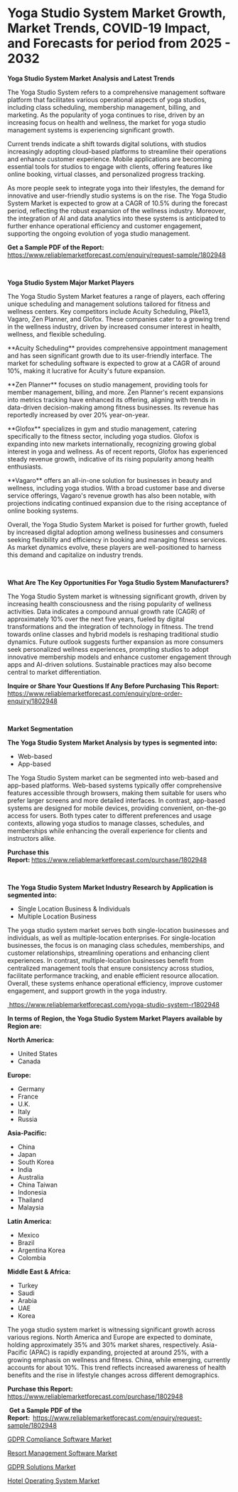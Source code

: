 <p><h1>Yoga Studio System Market Growth, Market Trends, COVID-19 Impact, and Forecasts for period from 2025 - 2032</h1></p><p><strong>Yoga Studio System Market Analysis and Latest Trends</strong></p>
<p><p>The Yoga Studio System refers to a comprehensive management software platform that facilitates various operational aspects of yoga studios, including class scheduling, membership management, billing, and marketing. As the popularity of yoga continues to rise, driven by an increasing focus on health and wellness, the market for yoga studio management systems is experiencing significant growth. </p><p>Current trends indicate a shift towards digital solutions, with studios increasingly adopting cloud-based platforms to streamline their operations and enhance customer experience. Mobile applications are becoming essential tools for studios to engage with clients, offering features like online booking, virtual classes, and personalized progress tracking. </p><p>As more people seek to integrate yoga into their lifestyles, the demand for innovative and user-friendly studio systems is on the rise. The Yoga Studio System Market is expected to grow at a CAGR of 10.5% during the forecast period, reflecting the robust expansion of the wellness industry. Moreover, the integration of AI and data analytics into these systems is anticipated to further enhance operational efficiency and customer engagement, supporting the ongoing evolution of yoga studio management.</p></p>
<p><strong>Get a Sample PDF of the Report:&nbsp;</strong> <a href="https://www.reliablemarketforecast.com/enquiry/request-sample/1802948?utm_campaign=1102&utm_medium=2&utm_source=Github&utm_content=ia&utm_term=10032025&utm_id=yoga-studio-system">https://www.reliablemarketforecast.com/enquiry/request-sample/1802948</a></p>
<p>&nbsp;</p>
<p><strong>Yoga Studio System Major Market Players</strong></p>
<p><p>The Yoga Studio System Market features a range of players, each offering unique scheduling and management solutions tailored for fitness and wellness centers. Key competitors include Acuity Scheduling, Pike13, Vagaro, Zen Planner, and Glofox. These companies cater to a growing trend in the wellness industry, driven by increased consumer interest in health, wellness, and flexible scheduling.</p><p>**Acuity Scheduling** provides comprehensive appointment management and has seen significant growth due to its user-friendly interface. The market for scheduling software is expected to grow at a CAGR of around 10%, making it lucrative for Acuity's future expansion.</p><p>**Zen Planner** focuses on studio management, providing tools for member management, billing, and more. Zen Planner's recent expansions into metrics tracking have enhanced its offering, aligning with trends in data-driven decision-making among fitness businesses. Its revenue has reportedly increased by over 20% year-on-year.</p><p>**Glofox** specializes in gym and studio management, catering specifically to the fitness sector, including yoga studios. Glofox is expanding into new markets internationally, recognizing growing global interest in yoga and wellness. As of recent reports, Glofox has experienced steady revenue growth, indicative of its rising popularity among health enthusiasts.</p><p>**Vagaro** offers an all-in-one solution for businesses in beauty and wellness, including yoga studios. With a broad customer base and diverse service offerings, Vagaro's revenue growth has also been notable, with projections indicating continued expansion due to the rising acceptance of online booking systems.</p><p>Overall, the Yoga Studio System Market is poised for further growth, fueled by increased digital adoption among wellness businesses and consumers seeking flexibility and efficiency in booking and managing fitness services. As market dynamics evolve, these players are well-positioned to harness this demand and capitalize on industry trends.</p></p>
<p>&nbsp;</p>
<p><strong>What Are The Key Opportunities For Yoga Studio System Manufacturers?</strong></p>
<p><p>The Yoga Studio System market is witnessing significant growth, driven by increasing health consciousness and the rising popularity of wellness activities. Data indicates a compound annual growth rate (CAGR) of approximately 10% over the next five years, fueled by digital transformations and the integration of technology in fitness. The trend towards online classes and hybrid models is reshaping traditional studio dynamics. Future outlook suggests further expansion as more consumers seek personalized wellness experiences, prompting studios to adopt innovative membership models and enhance customer engagement through apps and AI-driven solutions. Sustainable practices may also become central to market differentiation.</p></p>
<p><strong>Inquire or Share Your Questions If Any Before Purchasing This Report:</strong> <a href="https://www.reliablemarketforecast.com/enquiry/pre-order-enquiry/1802948?utm_campaign=1102&utm_medium=2&utm_source=Github&utm_content=ia&utm_term=10032025&utm_id=yoga-studio-system">https://www.reliablemarketforecast.com/enquiry/pre-order-enquiry/1802948</a></p>
<p>&nbsp;</p>
<p><strong>Market Segmentation</strong></p>
<p><strong>The Yoga Studio System Market Analysis by types is segmented into:</strong></p>
<p><ul><li>Web-based</li><li>App-based</li></ul></p>
<p><p>The Yoga Studio System market can be segmented into web-based and app-based platforms. Web-based systems typically offer comprehensive features accessible through browsers, making them suitable for users who prefer larger screens and more detailed interfaces. In contrast, app-based systems are designed for mobile devices, providing convenient, on-the-go access for users. Both types cater to different preferences and usage contexts, allowing yoga studios to manage classes, schedules, and memberships while enhancing the overall experience for clients and instructors alike.</p></p>
<p><strong>Purchase this Report:&nbsp;</strong><a href="https://www.reliablemarketforecast.com/purchase/1802948?utm_campaign=1102&utm_medium=2&utm_source=Github&utm_content=ia&utm_term=10032025&utm_id=yoga-studio-system">https://www.reliablemarketforecast.com/purchase/1802948</a></p>
<p>&nbsp;</p>
<p><strong>The Yoga Studio System Market Industry Research by Application is segmented into:</strong></p>
<p><ul><li>Single Location Business & Individuals</li><li>Multiple Location Business</li></ul></p>
<p><p>The yoga studio system market serves both single-location businesses and individuals, as well as multiple-location enterprises. For single-location businesses, the focus is on managing class schedules, memberships, and customer relationships, streamlining operations and enhancing client experiences. In contrast, multiple-location businesses benefit from centralized management tools that ensure consistency across studios, facilitate performance tracking, and enable efficient resource allocation. Overall, these systems enhance operational efficiency, improve customer engagement, and support growth in the yoga industry.</p></p>
<p><a href="https://www.reliablemarketforecast.com/yoga-studio-system-r1802948?utm_campaign=1102&utm_medium=2&utm_source=Github&utm_content=ia&utm_term=10032025&utm_id=yoga-studio-system">&nbsp;https://www.reliablemarketforecast.com/yoga-studio-system-r1802948</a></p>
<p><strong>In terms of Region, the Yoga Studio System Market Players available by Region are:</strong></p>
<p>
    <p> <strong> North America: </strong>
        <ul>
            <li>United States</li>
            <li>Canada</li>
        </ul>
        </p> 
    <p> <strong> Europe: </strong>
        <ul>
            <li>Germany</li>
            <li>France</li>
            <li>U.K.</li>
            <li>Italy</li>
            <li>Russia</li>
        </ul>
        </p> 
    <p> <strong> Asia-Pacific: </strong>
        <ul>
            <li>China</li>
            <li>Japan</li>
            <li>South Korea</li>
            <li>India</li>
            <li>Australia</li>
            <li>China Taiwan</li>
            <li>Indonesia</li>
            <li>Thailand</li>
            <li>Malaysia</li>
        </ul>
        </p> 
    <p> <strong> Latin America: </strong>
        <ul>
            <li>Mexico</li>
            <li>Brazil</li>
            <li>Argentina Korea</li>
            <li>Colombia</li>
        </ul>
        </p> 
    <p> <strong> Middle East & Africa: </strong>
        <ul>
            <li>Turkey</li>
            <li>Saudi</li>
            <li>Arabia</li>
            <li>UAE</li>
            <li>Korea</li>
        </ul>
    </p>
    </p>
<p><p>The yoga studio system market is witnessing significant growth across various regions. North America and Europe are expected to dominate, holding approximately 35% and 30% market shares, respectively. Asia-Pacific (APAC) is rapidly expanding, projected at around 25%, with a growing emphasis on wellness and fitness. China, while emerging, currently accounts for about 10%. This trend reflects increased awareness of health benefits and the rise in lifestyle changes across different demographics.</p></p>
<p><strong>Purchase this Report: </strong><a href="https://www.reliablemarketforecast.com/purchase/1802948?utm_campaign=1102&utm_medium=2&utm_source=Github&utm_content=ia&utm_term=10032025&utm_id=yoga-studio-system">https://www.reliablemarketforecast.com/purchase/1802948</a></p>
<p>&nbsp;<strong>Get a Sample PDF of the Report:&nbsp;&nbsp;</strong><a href="https://www.reliablemarketforecast.com/enquiry/request-sample/1802948?utm_campaign=1102&utm_medium=2&utm_source=Github&utm_content=ia&utm_term=10032025&utm_id=yoga-studio-system">https://www.reliablemarketforecast.com/enquiry/request-sample/1802948</a></p>
<p><strong></strong></p>
<p><p><a href="https://github.com/sacmatidora/Market-Research-Report-List-1/blob/main/gdpr-compliance-software-market.md?utm_campaign=1102&utm_medium=2&utm_source=Github&utm_content=ia&utm_term=10032025&utm_id=yoga-studio-system">GDPR Compliance Software Market</a></p><p><a href="https://github.com/cingozascard/Market-Research-Report-List-1/blob/main/resort-management-software-market.md?utm_campaign=1102&utm_medium=2&utm_source=Github&utm_content=ia&utm_term=10032025&utm_id=yoga-studio-system">Resort Management Software Market</a></p><p><a href="https://github.com/vimar16th/Market-Research-Report-List-7/blob/main/gdpr-solutions-market.md?utm_campaign=1102&utm_medium=2&utm_source=Github&utm_content=ia&utm_term=10032025&utm_id=yoga-studio-system">GDPR Solutions Market</a></p><p><a href="https://github.com/airitaursela/Market-Research-Report-List-1/blob/main/hotel-operating-system-market.md?utm_campaign=1102&utm_medium=2&utm_source=Github&utm_content=ia&utm_term=10032025&utm_id=yoga-studio-system">Hotel Operating System Market</a></p></p>